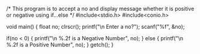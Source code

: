 /* This program is to accept a no and display message whether it is positive or negative using
if...else */
#include<stdio.h>
#include<conio.h>

void main()
{
float no;
clrscr();
printf("\n Enter a no?");
scanf("%f", &no);

if(no < 0)
{
 printf("\n %.2f is a Negative Number", no);
}
else
{
 printf("\n %.2f is a Positive Number", no);
}
getch();
}
